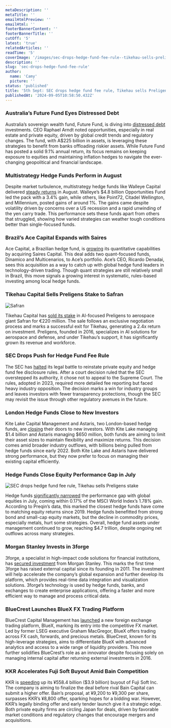 ```yaml
---
metaDescription: ''
metaTitle: ''
emailHtmlPreview: ''
emailHtml: ''
footerBannerContent: ''
footerBannerTitle: ''
cutOff: '5'
latest: 'true'
relatedArticles: ''
readTime: '5'
coverImage: '/images/sec-drops-hedge-fund-fee-rule--tikehau-sells-preligens-stake-b-cyOD.webp'
description: ''
slug: 'sec-drops-hedge-fund-fee-rule'
author:
  name: 'Camy'
  picture: ''
status: 'published'
title: '5th Sept: SEC drops hedge fund fee rule, Tikehau sells Preligens stake'
publishedAt: '2024-09-05T10:58:50.432Z'
---
```


### Australia’s Future Fund Eyes Distressed Debt

Australia’s sovereign wealth fund, Future Fund, is diving into [distressed debt](https://www.bnnbloomberg.ca/business/international/2024/09/04/australia-sovereign-wealth-fund-sees-13-billion-jump-in-assets/) investments. CEO Raphael Arndt noted opportunities, especially in real estate and private equity, driven by global credit trends and regulatory changes. The fund, with A$225 billion in assets, is leveraging these strategies to benefit from banks offloading riskier assets. While Future Fund has posted a solid 9.1% annual return, its focus remains on keeping exposure to equities and maintaining inflation hedges to navigate the ever-changing geopolitical and financial landscape.

### Multistrategy Hedge Funds Perform in August

Despite market turbulence, multistrategy hedge funds like Walleye Capital delivered [steady returns](https://www.bnnbloomberg.ca/investing/2024/09/04/multistrategy-hedge-funds-notch-steady-gains-despite-august-turmoil/) in August. Walleye’s $4.8 billion Opportunities Fund led the pack with a 3.4% gain, while others, like Point72, Citadel Wellington, and Millennium, posted gains of around 1%. The gains came despite volatility driven by concerns over a US recession and a rapid unwinding of the yen carry trade. This performance sets these funds apart from others that struggled, showing how varied strategies can weather tough conditions better than single-focused funds.

### Brazil’s Ace Capital Expands with Saires

Ace Capital, a Brazilian hedge fund, is [growing](https://www.bnnbloomberg.ca/business/company-news/2024/09/04/brazil-hedge-fund-ace-capital-buys-quant-firm-saires-capital/) its quantitative capabilities by acquiring Saires Capital. This deal adds two quant-focused funds, Dinamico and Multicenarios, to Ace’s portfolio. Ace’s CEO, Ricardo Denadai, sees this acquisition as a way to catch up with global hedge fund leaders in technology-driven trading. Though quant strategies are still relatively small in Brazil, this move signals a growing interest in systematic, rules-based investing among local hedge funds.

### Tikehau Capital Sells Preligens Stake to Safran

![Safran](/images/sec-drops-hedge-fund-fee-rule--tikehau-sells-preligens-stake-a-UyNj.webp)

Tikehau Capital has [sold its stake](https://www.privateequitywire.co.uk/tikehau-capital-completes-e220m-sale-of-preligens-stake-to-safran/) in AI-focused Preligens to aerospace giant Safran for €220 million. The sale follows an exclusive negotiation process and marks a successful exit for Tikehau, generating a 2.4x return on investment. Preligens, founded in 2016, specializes in AI solutions for aerospace and defense, and under Tikehau’s support, it has significantly grown its revenue and workforce.

### SEC Drops Push for Hedge Fund Fee Rule

The SEC has [halted](https://www.bnnbloomberg.ca/business/company-news/2024/09/04/sec-ends-legal-push-to-revive-hedge-fund-fee-disclosure-rule/) its legal battle to reinstate private equity and hedge fund fee disclosure rules. After a court decision ruled that the SEC overstepped its authority, it chose not to appeal to the Supreme Court. The rules, adopted in 2023, required more detailed fee reporting but faced heavy industry opposition. The decision marks a win for industry groups and leaves investors with fewer transparency protections, though the SEC may revisit the issue through other regulatory avenues in the future.

### London Hedge Funds Close to New Investors

Kite Lake Capital Management and Astaris, two London-based hedge funds, are [closing](https://www.hedgeweek.com/london-hedge-funds-kite-lake-and-astaris-to-close-to-new-investors/) their doors to new investors. With Kite Lake managing $1.4 billion and Astaris managing $650 million, both funds are aiming to limit their asset sizes to maintain flexibility and maximize returns. This decision comes amid broader industry outflows, with billions being pulled from hedge funds since early 2022. Both Kite Lake and Astaris have delivered strong performance, but they now prefer to focus on managing their existing capital efficiently.

### Hedge Funds Close Equity Performance Gap in July

![SEC drops hedge fund fee rule, Tikehau sells Preligens stake](/images/sec-drops-hedge-fund-fee-rule--tikehau-sells-preligens-stake-b-c4OD.webp)

Hedge funds [significantly narrowed](https://www.hedgeweek.com/hedge-funds-narrow-global-equities-performance-gap-in-july/) the performance gap with global equities in July, coming within 0.17% of the MSCI World Index’s 1.78% gain. According to Preqin’s data, this marked the closest hedge funds have come to matching equity returns since 2019. Hedge funds benefitted from strong bond and small-cap equity markets, but the decline in commodity prices, especially metals, hurt some strategies. Overall, hedge fund assets under management continued to grow, reaching $4.7 trillion, despite ongoing net outflows across many strategies.

### Morgan Stanley Invests in 3forge

3forge, a specialist in high-impact code solutions for financial institutions, has [secured investment](https://www.hedgeweek.com/3forge-secures-morgan-stanley-investment/) from Morgan Stanley. This marks the first time 3forge has raised external capital since its founding in 2011. The investment will help accelerate the company’s global expansion and further develop its platform, which provides real-time data integration and visualization solutions. 3forge’s technology is used by hedge funds, banks, and exchanges to create enterprise applications, offering a faster and more efficient way to manage and process critical data.

### BlueCrest Launches BlueX FX Trading Platform

BlueCrest Capital Management has [launched](https://www.hedgeweek.com/bluecrest-launches-fx-trading-platform-bluex/) a new foreign exchange trading platform, BlueX, marking its entry into the competitive FX market. Led by former LSEG executive Graham MacGregor, BlueX offers trading across FX cash, forwards, and precious metals. BlueCrest, known for its high-leverage strategies, aims to differentiate BlueX with advanced analytics and access to a wide range of liquidity providers. This move further solidifies BlueCrest’s role as an innovator despite focusing solely on managing internal capital after returning external investments in 2016.

### KKR Accelerates Fuji Soft Buyout Amid Bain Competition

KKR is [speeding](https://www.bnnbloomberg.ca/business/international/2024/09/04/kkr-said-to-speed-up-tender-offer-for-fuji-soft-to-fend-off-bain/) up its ¥558.4 billion ($3.9 billion) buyout of Fuji Soft Inc. The company is aiming to finalize the deal before rival Bain Capital can submit a higher offer. Bain’s proposal, at ¥9,200 to ¥9,300 per share, surpasses KKR’s ¥8,800 offer, sparking hopes for a bidding war. However, KKR’s legally binding offer and early tender launch give it a strategic edge. Both private equity firms are circling Japan for deals, driven by favorable market conditions and regulatory changes that encourage mergers and acquisitions.